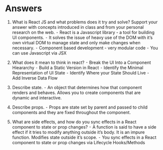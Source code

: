 # Answers

1. What is React JS and what problems does it try and solve? Support your answer with concepts introduced in class and from your personal research on the web.
   ⁃ React is a Javascript library - a tool for building UI components.
   ⁃ It solves the issue of heavy use of the DOM with it’s own virtual DOM to manage state and only make changes when necessary.
   ⁃ Component based development - very modular code
   ⁃ You can use Javascript via JSX

1. What does it mean to think in react?
   ⁃ Break the UI Into a Component Hieararchy
   ⁃ Build a Static Version in React
   ⁃ Identify the Minimal Representation of UI State
   ⁃ Identify Where your State Should Live
   ⁃ Add Inverse Data Flow

1. Describe state.
   ⁃ An object that determines how that component renders and behaves. Allows you to create components that are dynamic and interactive.

1. Describe props.
   ⁃ Props are state set by parent and passed to child components and they are fixed throughout the component.

1. What are side effects, and how do you sync effects in a React component to state or prop changes?
   ⁃ A function is said to have a side effect if it tries to modify anything outside it’s body. It is an impure function. Modifies state outside it’s scope.
   ⁃ You sync effects in a React component to state or prop changes via Lifecycle Hooks/Methods
